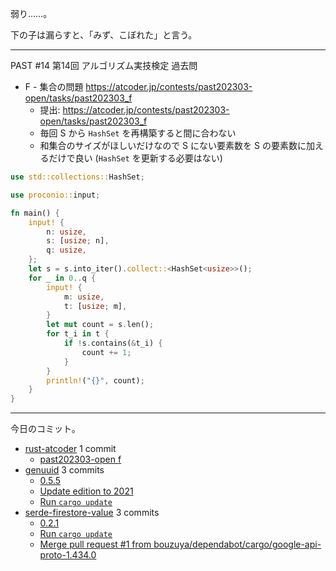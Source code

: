 弱り……。

下の子は漏らすと、「みず、こぼれた」と言う。

---

PAST #14 第14回 アルゴリズム実技検定 過去問

- F - 集合の問題
  <https://atcoder.jp/contests/past202303-open/tasks/past202303_f>
  - 提出: <https://atcoder.jp/contests/past202303-open/tasks/past202303_f>
  - 毎回 S から `HashSet` を再構築すると間に合わない
  - 和集合のサイズがほしいだけなので S にない要素数を S の要素数に加えるだけで良い (`HashSet` を更新する必要はない)

```rust
use std::collections::HashSet;

use proconio::input;

fn main() {
    input! {
        n: usize,
        s: [usize; n],
        q: usize,
    };
    let s = s.into_iter().collect::<HashSet<usize>>();
    for _ in 0..q {
        input! {
            m: usize,
            t: [usize; m],
        }
        let mut count = s.len();
        for t_i in t {
            if !s.contains(&t_i) {
                count += 1;
            }
        }
        println!("{}", count);
    }
}
```

---

今日のコミット。

- [rust-atcoder](https://github.com/bouzuya/rust-atcoder) 1 commit
  - [past202303-open f](https://github.com/bouzuya/rust-atcoder/commit/a0a9715899a2ea65ed0443737a209411ca180367)
- [genuuid](https://github.com/bouzuya/genuuid) 3 commits
  - [0.5.5](https://github.com/bouzuya/genuuid/commit/773699c32ef84352d826603a35ba71d0545272fe)
  - [Update edition to 2021](https://github.com/bouzuya/genuuid/commit/45048ea07cceb8c2447b046948774239d382a614)
  - [Run `cargo update`](https://github.com/bouzuya/genuuid/commit/05db298d2b20cdd30ab1844a5c04d109419bc1be)
- [serde-firestore-value](https://github.com/bouzuya/serde-firestore-value) 3 commits
  - [0.2.1](https://github.com/bouzuya/serde-firestore-value/commit/c375d67052b0e232cecb7d38d5e75298ed3e402a)
  - [Run `cargo update`](https://github.com/bouzuya/serde-firestore-value/commit/5f38cd2894c489a67a6f6327d52286d8dbca6f70)
  - [Merge pull request #1 from bouzuya/dependabot/cargo/google-api-proto-1.434.0](https://github.com/bouzuya/serde-firestore-value/commit/cb84880614aa2e894229c1aee86a88d9321477ee)
